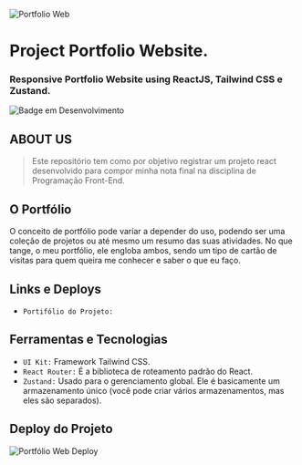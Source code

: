 ![Portfolio Web](https://user-images.githubusercontent.com/100232025/202561383-5a56894e-53bb-4278-9b14-fa4d69ab410b.gif)
# Project Portfolio Website.
### Responsive Portfolio Website using ReactJS, Tailwind CSS e Zustand.
![Badge em Desenvolvimento](http://img.shields.io/static/v1?label=STATUS&message=EM%20DESENVOLVIMENTO&color=4a309d&style=for-the-badge)

## ABOUT US
> Este repositório tem como por objetivo registrar um projeto react desenvolvido para compor minha nota final na disciplina de Programação Front-End.
  
## O Portfólio 

O conceito de portfólio pode variar a depender do uso, podendo ser uma coleção de projetos ou até mesmo um resumo das suas atividades. No que tange, o meu portfólio, ele engloba ambos, sendo um tipo de cartão de visitas para quem queira me conhecer e saber o que eu faço.

## Links e Deploys
- `Portifólio do Projeto:` 

## Ferramentas e Tecnologias 
- `UI Kit:` Framework Tailwind CSS.
- `React Router:` É a biblioteca de roteamento padrão do React.
- `Zustand:` Usado para o gerenciamento global. Ele é basicamente um armazenamento único (você pode criar vários armazenamentos, mas eles são separados).

## Deploy do Projeto
![Portfólio Web Deploy](https://user-images.githubusercontent.com/100232025/202772774-799a96b3-d76c-4c1e-9f75-15666f4dcb8f.gif)
